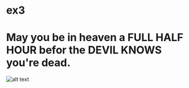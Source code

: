 # ex3
 
# May you be in heaven a FULL HALF HOUR befor the **DEVIL KNOWS** you're dead.

![alt text](https://abstrusegoose.com/strips/ars_longa_vita_brevis.png)
